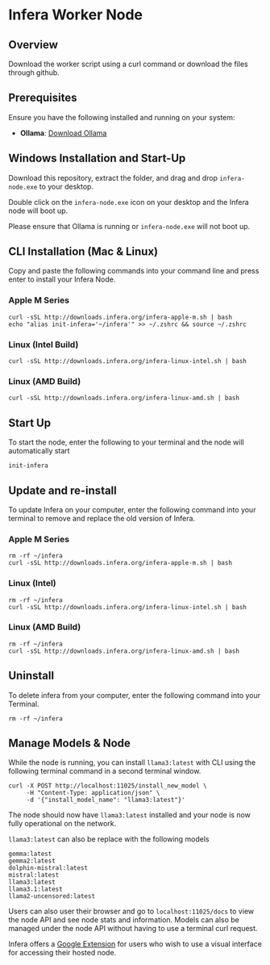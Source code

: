 # Infera Worker Node

## Overview

Download the worker script using a curl command or download the files through github.

## Prerequisites

Ensure you have the following installed and running on your system:

- **Ollama**: [Download Ollama](https://ollama.com/download)

## Windows Installation and Start-Up

Download this repository, extract the folder, and drag and drop ```infera-node.exe``` to your desktop.

Double click on the ```infera-node.exe``` icon on your desktop and the Infera node will boot up.

Please ensure that Ollama is running or ```infera-node.exe``` will not boot up.

## CLI Installation (Mac & Linux)

Copy and paste the following commands into your command line and press enter to install
your Infera Node.  

### Apple M Series

```
curl -sSL http://downloads.infera.org/infera-apple-m.sh | bash
echo "alias init-infera='~/infera'" >> ~/.zshrc && source ~/.zshrc
```

### Linux (Intel Build)

```
curl -sSL http://downloads.infera.org/infera-linux-intel.sh | bash
```

### Linux (AMD Build)

```
curl -sSL http://downloads.infera.org/infera-linux-amd.sh | bash
```


## Start Up

To start the node, enter the following to your terminal and the node will automatically start
```
init-infera
```

## Update and re-install

To update Infera on your computer, enter the following command into your terminal to remove and replace
the old version of Infera.

### Apple M Series

```
rm -rf ~/infera
curl -sSL http://downloads.infera.org/infera-apple-m.sh | bash
```

### Linux (Intel)

```
rm -rf ~/infera
curl -sSL http://downloads.infera.org/infera-linux-intel.sh | bash
```

### Linux (AMD Build)

```
rm -rf ~/infera
curl -sSL http://downloads.infera.org/infera-linux-amd.sh | bash
```


## Uninstall

To delete infera from your computer, enter the following command into your Terminal.

```
rm -rf ~/infera
```

## Manage Models & Node

While the node is running, you can install ```llama3:latest``` with CLI using the following terminal
command in a second terminal window.

```
curl -X POST http://localhost:11025/install_new_model \
     -H "Content-Type: application/json" \
     -d '{"install_model_name": "llama3:latest"}'
```

The node should now have ```llama3:latest``` installed and your node is now fully operational on the network.

```llama3:latest``` can also be replace with the following models

```
gemma:latest
gemma2:latest
dolphin-mistral:latest
mistral:latest
llama3:latest
llama3.1:latest
llama2-uncensored:latest
```
Users can also user their browser and go to ```localhost:11025/docs``` to view the node API and see node stats and information.
Models can also be managed under the node API without having to use a terminal curl request.

Infera offers a [Google Extension](https://chromewebstore.google.com/detail/infera-lite/ffoccnmddajjohmmkccnkobelobgcdmp?authuser=0&hl=en) for users who wish to use a visual interface for accessing their hosted node.
